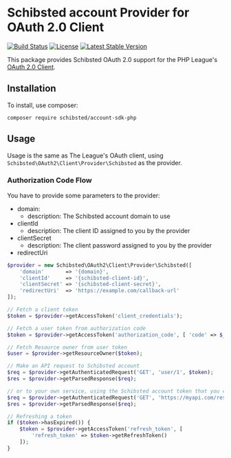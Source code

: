 # Schibsted account Provider for OAuth 2.0 Client

[![Build Status](https://img.shields.io/travis/schibsted/account-sdk-php.svg)](https://travis-ci.org/schibsted/account-sdk-php)
[![License](https://img.shields.io/packagist/l/schibsted/account-sdk-php.svg)](https://github.com/schibsted/account-sdk-php/blob/master/LICENSE)
[![Latest Stable Version](https://img.shields.io/packagist/v/schibsted/account-sdk-php.svg)](https://packagist.org/packages/schibsted/account-sdk-php)

This package provides Schibsted OAuth 2.0 support for the PHP League's [OAuth 2.0 Client](https://github.com/thephpleague/oauth2-client).

## Installation

To install, use composer:

```
composer require schibsted/account-sdk-php
```

## Usage

Usage is the same as The League's OAuth client, using `Schibsted\OAuth2\Client\Provider\Schibsted` as the provider.

### Authorization Code Flow

You have to provide some parameters to the provider:

- domain:
   - description: The Schibsted account domain to use
- clientId
   - description: The client ID assigned to you by the provider
- clientSecret
   - description: The client password assigned to you by the provider
- redirectUri

```php
$provider = new Schibsted\OAuth2\Client\Provider\Schibsted([
    'domain'       => '{domain}',
    'clientId'     => '{schibsted-client-id}',
    'clientSecret' => '{schibsted-client-secret}',
    'redirectUri'  => 'https://example.com/callback-url'
]);

// Fetch a client token
$token = $provider->getAccessToken('client_credentials');

// Fetch a user token from authorization code
$token = $provider->getAccessToken('authorization_code', [ 'code' => $_GET['code'] ]);

// Fetch Resource owner from user token
$user = $provider->getResourceOwner($token);

// Make an API request to Schibsted account
$req = $provider->getAuthenticatedRequest('GET', 'user/1', $token);
$res = $provider->getParsedResponse($req);

// or to your own service, using the Schibsted account token that you can introspect locally
$req = $provider->getAuthenticatedRequest('GET', 'https://myapi.com/resource/1', $token);
$res = $provider->getParsedResponse($req);

// Refreshing a token
if ($token->hasExpired()) {
    $token = $provider->getAccessToken('refresh_token', [
        'refresh_token' => $token->getRefreshToken()
    ]);
}
```
